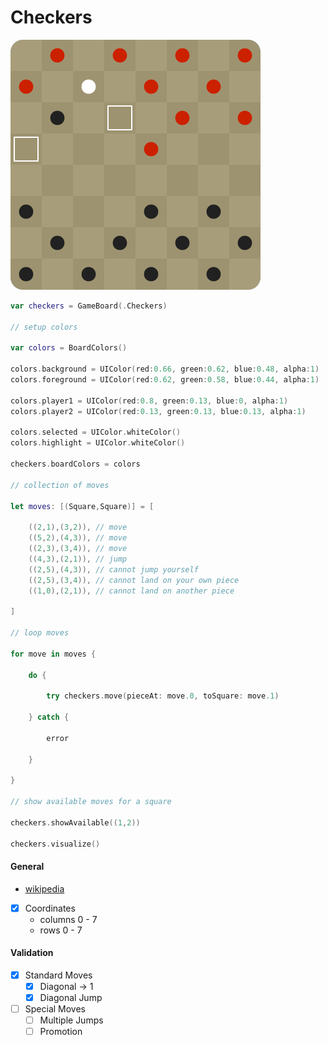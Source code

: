 # Checkers

![Checkers](./images/checkers.png?raw=true)

```swift
var checkers = GameBoard(.Checkers)

// setup colors

var colors = BoardColors()

colors.background = UIColor(red:0.66, green:0.62, blue:0.48, alpha:1)
colors.foreground = UIColor(red:0.62, green:0.58, blue:0.44, alpha:1)

colors.player1 = UIColor(red:0.8, green:0.13, blue:0, alpha:1)
colors.player2 = UIColor(red:0.13, green:0.13, blue:0.13, alpha:1)

colors.selected = UIColor.whiteColor()
colors.highlight = UIColor.whiteColor()

checkers.boardColors = colors

// collection of moves

let moves: [(Square,Square)] = [

    ((2,1),(3,2)), // move
    ((5,2),(4,3)), // move
    ((2,3),(3,4)), // move
    ((4,3),(2,1)), // jump
    ((2,5),(4,3)), // cannot jump yourself
    ((2,5),(3,4)), // cannot land on your own piece
    ((1,0),(2,1)), // cannot land on another piece

]

// loop moves

for move in moves {
    
    do {
        
        try checkers.move(pieceAt: move.0, toSquare: move.1)
    
    } catch {
        
        error
    
    }
    
}

// show available moves for a square

checkers.showAvailable((1,2))

checkers.visualize()
```

#### General

- [wikipedia](https://simple.wikipedia.org/wiki/Checkers)
- [x] Coordinates
	- columns 0 - 7
	- rows 0 - 7

#### Validation

- [x] Standard Moves
	- [x] Diagonal -> 1
	- [x] Diagonal Jump

- [ ] Special Moves
	- [ ] Multiple Jumps
	- [ ] Promotion